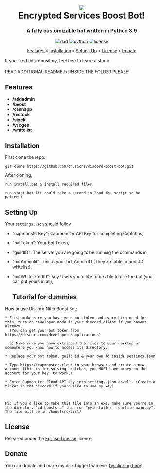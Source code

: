 <h1 align="center">
 <br>
  <a href="https://github.com/crusions"><img src="[https://cdn.discordapp.com/attachments/1009659952148774912/1014160903614234644/giphy.gif]"></a>
  <br>
  Encrypted Services Boost Bot!
 <br>
</h1>

<h3 align=center>A fully customizable bot written in Python 3.9</h3>

<div align=center>

 <a href="https://crusions.xyz">
    <img src="https://img.shields.io/badge/Encrypted-Services-black" alt="dad">
  </a>
  
  <a href="https://python.org">
    <img src="https://img.shields.io/badge/Python-v3.9-orange.svg?logo=python" alt="python">
  </a>

  <a href="https://www.eclipse.org/legal/epl-2.0/">
    <img src="https://img.shields.io/badge/license-Eclipse%202.0-orange" alt="license">
  </a>

</div>

<p align="center">
  <a href="#features">Features</a>
  •
  <a href="#installation">Installation</a>
  •
  <a href="#setting-up">Setting Up</a>
  •
  <a href="#license">License</a>
  •
  <a href="#donate">Donate</a>
</p>


If you liked this repository, feel free to leave a star ⭐

READ ADDITIONAL README.txt INSIDE THE FOLDER PLEASE!

## Features

- **/addadmin**
- **/boost** 
- **/cashapp** 
- **/restock** 
- **/stock**
- **/vccgen**
- **/whitelist**



## Installation

First clone the repo:

```
git clone https://github.com/crusions/discord-boost-bot.git
```

After cloning,

```
run install.bat & install required files
```

```
run start.bat (it could take a second to load the script so be patient)
```

## Setting Up

Your `settings.json` should follow

- "capmonsterKey": Capmonster API Key for completing Captchas,
- "botToken": Your bot Token,
- "guildID": The server you are going to be running the commands in,
- "botAdminId": This is your bot Admin ID (They are able to boost & whitelist),
- "botWhitelistedId": Any Users you'd like to be able to use the bot (you can put yours in all),


	## Tutorial for dummies
 
 How to use Discord Nitro Boost Bot:
 
	* First make sure you have your bot token and everything need for this, turn on developer mode in your discord client if you havent already.
	  (You can get your bot token from https://discord.com/developers/applications)

	  a) Make sure you have extracted the files to your desktop or somewhere you know how to access its directory.

	* Replace your bot token, guild id & your own id inside settings.json

	* Type https://capmonster.cloud in your browser and create a new account (this is for solving captchas, you MUST have money on the account for your key  to work.)

	* Enter Capmonster Cloud API key into settings.json aswell. (Create a ticket in the discord if you'd like to use my key)



	PS: If you'd like to make this file into an exe, make sure you're in the directory "cd boostsrc" then run "pyinstaller --onefile main.py". The file will be in /boostsrc/dist/
 

## License

Released under the [Eclipse License](https://www.eclipse.org/legal/epl-2.0/) license.


## Donate

You can donate and make my dick bigger than ever [by clicking here](https://paypal.me/daddycrusions)!

